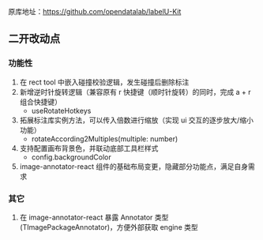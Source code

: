 原库地址：https://github.com/opendatalab/labelU-Kit

## 二开改动点

### 功能性

1. 在 rect tool 中嵌入碰撞校验逻辑，发生碰撞后删除标注
2. 新增逆时针旋转逻辑（兼容原有 r 快捷键（顺时针旋转）的同时，完成 a + r 组合快捷键）
   - useRotateHotkeys
3. 拓展标注库实例方法，可以传入倍数进行缩放（实现 ui 交互的逐步放大/缩小功能）
   - rotateAccording2Multiples(multiple: number)
4. 支持配置画布背景色，并联动底部工具栏样式
   - config.backgroundColor
5. image-annotator-react 组件的基础布局变更，隐藏部分功能点，满足自身需求

### 其它

1. 在 image-annotator-react 暴露 Annotator 类型(TImagePackageAnnotator)，方便外部获取 engine 类型
